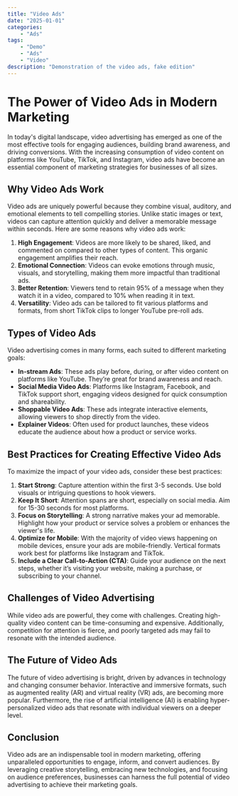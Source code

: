 ```yaml
---
title: "Video Ads"
date: "2025-01-01"
categories:
    - "Ads"
tags:
    - "Demo"
    - "Ads"
    - "Video"
description: "Demonstration of the video ads, fake edition"
---
```


# The Power of Video Ads in Modern Marketing

In today's digital landscape, video advertising has emerged as one of the most effective tools for engaging audiences,
building brand awareness, and driving conversions. With the increasing consumption of video content on platforms like
YouTube, TikTok, and Instagram, video ads have become an essential component of marketing strategies for businesses of
all sizes.

## Why Video Ads Work

<!-- Start video zone mnyyz18538917 -->
<div id="mnyyz18538917"></div><script>if (!window.MNYYVideos) {(function () {var s = document.createElement("script");s.async = true;s.type = "text/javascript";s.src = "https://sdk-dev.moneyoyo.org/v1/video.js?pid=66GwjROBg5L1W69Zt4m2FHLkaCs_mzD2YNr75XZW-CQ";var n = document.getElementsByTagName("script")[0];n.parentNode.insertBefore(s, n);})();} window.MNYYVideos = window.MNYYVideos || [];window.MNYYVideos.push({ zone: 'mnyyz18538917', gamClickURL:'%%CLICK_URL_UNESC%%' });</script>
<!-- End video zone mnyyz18538917 -->

Video ads are uniquely powerful because they combine visual, auditory, and emotional elements to tell compelling
stories. Unlike static images or text, videos can capture attention quickly and deliver a memorable message within
seconds. Here are some reasons why video ads work:

1. **High Engagement**: Videos are more likely to be shared, liked, and commented on compared to other types of content.
   This organic engagement amplifies their reach.
2. **Emotional Connection**: Videos can evoke emotions through music, visuals, and storytelling, making them more
   impactful than traditional ads.
3. **Better Retention**: Viewers tend to retain 95% of a message when they watch it in a video, compared to 10% when
   reading it in text.
4. **Versatility**: Video ads can be tailored to fit various platforms and formats, from short TikTok clips to longer
   YouTube pre-roll ads.

## Types of Video Ads

Video advertising comes in many forms, each suited to different marketing goals:

- **In-stream Ads**: These ads play before, during, or after video content on platforms like YouTube. They’re great for
  brand awareness and reach.
- **Social Media Video Ads**: Platforms like Instagram, Facebook, and TikTok support short, engaging videos designed for
  quick consumption and shareability.
- **Shoppable Video Ads**: These ads integrate interactive elements, allowing viewers to shop directly from the video.
- **Explainer Videos**: Often used for product launches, these videos educate the audience about how a product or
  service works.

## Best Practices for Creating Effective Video Ads

<!-- Start video zone mnyyz64122722 -->
<div id="mnyyz64122722"></div><script>if (!window.MNYYVideos) {(function () {var s = document.createElement("script");s.async = true;s.type = "text/javascript";s.src = "https://sdk-dev.moneyoyo.org/v1/video.js?pid=66GwjROBg5L1W69Zt4m2FHLkaCs_mzD2YNr75XZW-CQ";var n = document.getElementsByTagName("script")[0];n.parentNode.insertBefore(s, n);})();} window.MNYYVideos = window.MNYYVideos || [];window.MNYYVideos.push({ zone: 'mnyyz64122722', gamClickURL:'%%CLICK_URL_UNESC%%' });</script>
<!-- End video zone mnyyz64122722 -->

To maximize the impact of your video ads, consider these best practices:

1. **Start Strong**: Capture attention within the first 3-5 seconds. Use bold visuals or intriguing questions to hook
   viewers.
2. **Keep It Short**: Attention spans are short, especially on social media. Aim for 15-30 seconds for most platforms.
3. **Focus on Storytelling**: A strong narrative makes your ad memorable. Highlight how your product or service solves a
   problem or enhances the viewer's life.
4. **Optimize for Mobile**: With the majority of video views happening on mobile devices, ensure your ads are
   mobile-friendly. Vertical formats work best for platforms like Instagram and TikTok.
5. **Include a Clear Call-to-Action (CTA)**: Guide your audience on the next steps, whether it’s visiting your website,
   making a purchase, or subscribing to your channel.

## Challenges of Video Advertising

While video ads are powerful, they come with challenges. Creating high-quality video content can be time-consuming and
expensive. Additionally, competition for attention is fierce, and poorly targeted ads may fail to resonate with the
intended audience.

<!-- Start video zone mnyyz58742972 -->
<div id="mnyyz58742972"></div><script>if (!window.MNYYVideos) {(function () {var s = document.createElement("script");s.async = true;s.type = "text/javascript";s.src = "https://sdk-dev.moneyoyo.org/v1/video.js?pid=66GwjROBg5L1W69Zt4m2FHLkaCs_mzD2YNr75XZW-CQ";var n = document.getElementsByTagName("script")[0];n.parentNode.insertBefore(s, n);})();} window.MNYYVideos = window.MNYYVideos || [];window.MNYYVideos.push({ zone: 'mnyyz58742972', gamClickURL:'%%CLICK_URL_UNESC%%' });</script>
<!-- End video zone mnyyz58742972 -->

## The Future of Video Ads

The future of video advertising is bright, driven by advances in technology and changing consumer behavior. Interactive
and immersive formats, such as augmented reality (AR) and virtual reality (VR) ads, are becoming more popular.
Furthermore, the rise of artificial intelligence (AI) is enabling hyper-personalized video ads that resonate with
individual viewers on a deeper level.

## Conclusion

Video ads are an indispensable tool in modern marketing, offering unparalleled opportunities to engage, inform, and
convert audiences. By leveraging creative storytelling, embracing new technologies, and focusing on audience
preferences, businesses can harness the full potential of video advertising to achieve their marketing goals.
